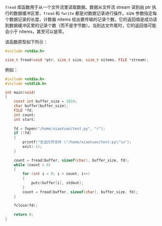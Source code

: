 `fread` 库函数用于从一个文件流里读取数据。数据从文件流 stream 读到由 ptr 执行的数据缓冲区里，`fread` 和 `fwrite` 都是对数据记录进行操作，size 参数指定每个数据记录的长度，计数器 nitems 给出要传输的记录个数。它的返回值是成功读到数据缓冲区里的记录个数（而不是字节数）。当到达文件尾时，它的返回值可能会小于 nitems，甚至可以是零。

该函数原型如下所示：

```c
#include <stdio.h>

size_t fread(void *ptr, size_t size, size_t nitems, FILE *stream);
```

例如：

```c
#include <stdio.h>
#include <stdlib.h>

int main(void)
{
	const int buffer_size = 1024;
	char buffer[buffer_size];
	FILE *fd;
	int count;
	int start;
	
	fd = fopen("/home/xiaotuan/test.py", "r");
	if (!fd)
	{
		printf("无法打开文件 \"/home/xiaotuan/test.py\"\n");
		exit(-1);
	}
	
	count = fread(buffer, sizeof(char), buffer_size, fd);
	while (count > 0)
	{
		for (int i = 0; i < count; i++)
		{
			putc(buffer[i], stdout);
		}
		count = fread(buffer, sizeof(char), buffer_size, fd);
	}
	
    fclose(fd);
    
	return 0;
}
```



